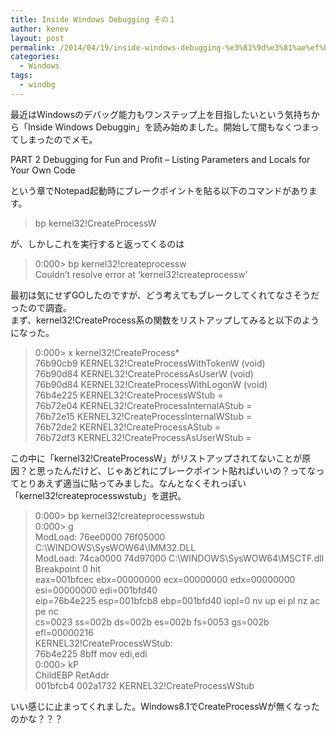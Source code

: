 ```yaml
---
title: Inside Windows Debugging その１
author: kenev
layout: post
permalink: /2014/04/19/inside-windows-debugging-%e3%81%9d%e3%81%ae%ef%bc%91/
categories:
  - Windows
tags:
  - windbg
---
```

最近はWindowsのデバッグ能力もワンステップ上を目指したいという気持ちから「Inside Windows Debuggin」を読み始めました。開始して間もなくつまってしまったのでメモ。

PART 2 Debugging for Fun and Profit &#8211; Listing Parameters and Locals for Your Own Code

という章でNotepad起動時にブレークポイントを貼る以下のコマンドがあります。

> bp kernel32!CreateProcessW

が、しかしこれを実行すると返ってくるのは

> 0:000> bp kernel32!createprocessw  
> Couldn&#8217;t resolve error at &#8216;kernel32!createprocessw&#8217;

最初は気にせずGOしたのですが、どう考えてもブレークしてくれてなさそうだったので調査。  
まず、kernel32!CreateProcess系の関数をリストアップしてみると以下のようになった。

> 0:000> x kernel32!CreateProcess*  
> 76b90cb9 KERNEL32!CreateProcessWithTokenW (void)  
> 76b90d84 KERNEL32!CreateProcessAsUserW (void)  
> 76b90d84 KERNEL32!CreateProcessWithLogonW (void)  
> 76b4e225 KERNEL32!CreateProcessWStub = <no type information>  
> 76b72e04 KERNEL32!CreateProcessInternalAStub = <no type information>  
> 76b72e15 KERNEL32!CreateProcessInternalWStub = <no type information>  
> 76b72de2 KERNEL32!CreateProcessAStub = <no type information>  
> 76b72df3 KERNEL32!CreateProcessAsUserWStub = <no type information>

この中に「kernel32!CreateProcessW」がリストアップされてないことが原因？と思ったんだけど、じゃあどれにブレークポイント貼ればいいの？ってなってとりあえず適当に貼ってみました。なんとなくそれっぽい「kernel32!createprocesswstub」を選択。

> 0:000> bp kernel32!createprocesswstub  
> 0:000> g  
> ModLoad: 76ee0000 76f05000 C:\WINDOWS\SysWOW64\IMM32.DLL  
> ModLoad: 74ca0000 74d97000 C:\WINDOWS\SysWOW64\MSCTF.dll  
> Breakpoint 0 hit  
> eax=001bfcec ebx=00000000 ecx=00000000 edx=00000000 esi=00000000 edi=001bfd40  
> eip=76b4e225 esp=001bfcb8 ebp=001bfd40 iopl=0 nv up ei pl nz ac pe nc  
> cs=0023 ss=002b ds=002b es=002b fs=0053 gs=002b efl=00000216  
> KERNEL32!CreateProcessWStub:  
> 76b4e225 8bff mov edi,edi  
> 0:000> kP  
> ChildEBP RetAddr  
> 001bfcb4 002a1732 KERNEL32!CreateProcessWStub

いい感じに止まってくれました。Windows8.1でCreateProcessWが無くなったのかな？？？

<noscript>
</noscript>